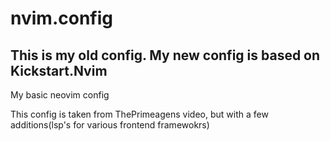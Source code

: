 # nvim.config

## This is my old config. My new config is based on Kickstart.Nvim
My basic neovim config

This config is taken from ThePrimeagens video, but with a few additions(lsp's for various frontend framewokrs)
